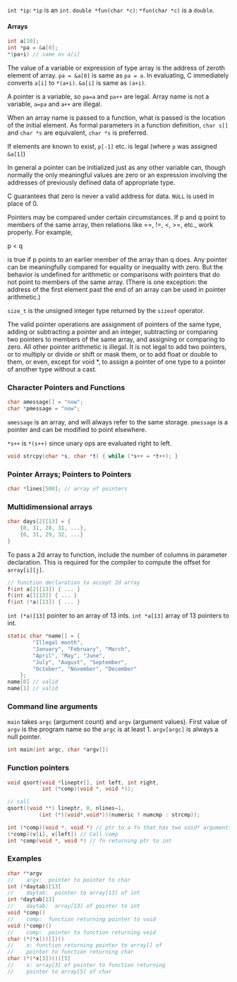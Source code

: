 `int *ip`: `*ip` is an `int`.
`double *fun(char *c)`: `*fun(char *c)` is a `double`.

#### Arrays

```c
int a[10];
int *pa = &a[0];
*(pa+i) // same as a[i]
```

The value of a variable or expression of type array is the address of zeroth element of array. `pa = &a[0]` is same as `pa = a`. In evaluating, C immediately converts `a[i]` to `*(a+i)`. `&a[i]` is same as `(a+i)`.

A pointer is a variable, so `pa=a` and `pa++` are legal.
Array name is not a variable, `a=pa` and `a++` are illegal.

When an array name is passed to a function, what is passed is the location of the initial element. 
As formal parameters in a function definition, `char s[]` and `char *s` are equivalent, `char *s` is preferred.

If elements are known to exist, `p[-1]` etc. is legal (where `p` was assigned `&a[1]`)

In general a pointer can be initialized just as any other variable can, though normally the only meaningful values are zero or an expression involving the addresses of previously defined data of appropriate type.

C guarantees that zero is never a valid address for data. `NULL` is used in place of 0. 

Pointers may be compared under certain circumstances. If p and q point to members of the same array, then relations like ==, !=, <, >=, etc., work properly. For example,

p < q

is true if p points to an earlier member of the array than q does. Any pointer can be meaningfully compared for equality or inequality with zero. But the behavior is undefined for arithmetic or comparisons with pointers that do not point to members of the same array. (There is one exception: the address of the first element past the end of an array can be used in pointer arithmetic.)

`size_t` is the unsigned integer type returned by the `sizeof` operator.

The valid pointer operations are assignment of pointers of the same type, adding or subtracting a pointer and an integer, subtracting or comparing two pointers to members of the same array, and assigning or comparing to zero. All other pointer arithmetic is illegal. It is not legal to add two pointers, or to multiply or divide or shift or mask them, or to add float or double to them, or even, except for void *, to assign a pointer of one type to a pointer of another type without a cast.

### Character Pointers and Functions

```C
char amessage[] = "now";
char *pmessage = "now";
```

`amessage` is an array, and will always refer to the same storage.
`pmessage` is a pointer and can be modified to point elsewhere.

`*s++` is `*(s++)` since unary ops are evaluated right to left.

```c
void strcpy(char *s, char *t) { while (*s++ = *t++); }
```

### Pointer Arrays; Pointers to Pointers

```c
char *lines[500]; // array of pointers
```

### Multidimensional arrays

```c
char days[2][13] = {
    {0, 31, 28, 31, ...},
    {0, 31, 29, 32, ...}
}
```

To pass a 2d array to function, include the number of columns in parameter declaration. This is required for the compiler to compute the offset for `array[i][j]`.

```c
// function declaration to accept 2d array
f(int a[2][13]) { ... }
f(int a[][13]) { ... }
f(int (*a)[13]) { ... }
```

`int (*a)[13]` pointer to an array of 13 ints.
`int *a[13]` array of 13 pointers to int.

```c
static char *name[] = {
        "Illegal month",
        "January", "February", "March",
        "April", "May", "June",
        "July", "August", "September",
        "October", "November", "December"
    };
name[0] // valid
name[1] // valid
```

### Command line arguments

`main` takes `argc` (argument count) and `argv` (argument values). First value of `argv` is the program name so the `argc` is at least 1. `argv[argc]` is always a null pointer.

```c
int main(int argc, char *argv[])
```

### Function pointers

```c
void qsort(void *lineptr[], int left, int right,
           int (*comp)(void *, void *));

// call
qsort((void **) lineptr, 0, nlines−1,
          (int (*)(void*,void*))(numeric ? numcmp : strcmp));

int (*comp)(void *, void *) // ptr to a fn that has two void* arguments
(*comp)(v[i], v[left]) // Call comp
int *comp(void *, void *) // fn returning ptr to int
```

### Examples

```c
char **argv
//    argv:  pointer to pointer to char
int (*daytab)[13]
//    daytab:  pointer to array[13] of int
int *daytab[13]
//    daytab:  array[13] of pointer to int
void *comp()
//    comp:  function returning pointer to void
void (*comp)()
//    comp:  pointer to function returning void
char (*(*x())[])()
//    x: function returning pointer to array[] of
//    pointer to function returning char
char (*(*x[3])())[5]
//    x: array[3] of pointer to function returning
//    pointer to array[5] of char
```